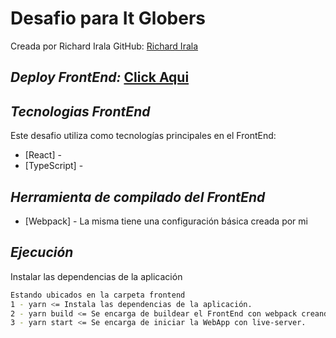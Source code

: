 # Desafio para It Globers

Creada por Richard Irala
GitHub: <a href="https://github.com/RichardIrala">Richard Irala</a>

## _Deploy FrontEnd:_ <a href="https://desaf-it-globers-richardirala.web.app/">Click Aqui</a>

## _Tecnologias FrontEnd_

Este desafio utiliza como tecnologías principales en el FrontEnd:

- [React] -
- [TypeScript] -

## _Herramienta de compilado del FrontEnd_

- [Webpack] - La misma tiene una configuración básica creada por mi

## _Ejecución_

Instalar las dependencias de la aplicación

```sh
Estando ubicados en la carpeta frontend
1 - yarn <= Instala las dependencias de la aplicación.
2 - yarn build <= Se encarga de buildear el FrontEnd con webpack creando un archivo bundle.js.
3 - yarn start <= Se encarga de iniciar la WebApp con live-server.
```
